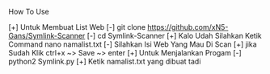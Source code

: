 How To Use

[+] Untuk Membuat List Web
[-] git clone https://github.com/xN5-Gans/Symlink-Scanner
[-] cd Symlink-Scanner
[+] Kalo Udah Silahkan Ketik Command nano namalist.txt
[-] Silahkan Isi Web Yang Mau Di Scan 
[+] jika Sudah Klik ctrl+x ~> Save ~> enter
[+] Untuk Menjalankan Progam
[-] python2 Symlink.py 
[+] Ketik namalist.txt yang dibuat tadi

